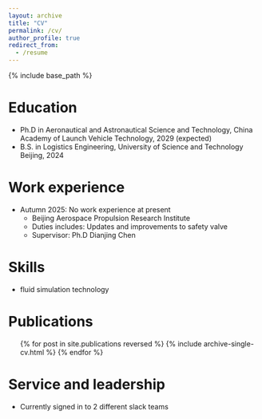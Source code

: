 ```yaml
---
layout: archive
title: "CV"
permalink: /cv/
author_profile: true
redirect_from:
  - /resume
---
```


{% include base_path %}

Education
======
* Ph.D in Aeronautical and Astronautical Science and Technology, China Academy of Launch Vehicle Technology, 2029 (expected)
* B.S. in Logistics Engineering, University of Science and Technology Beijing, 2024

Work experience
======
* Autumn 2025: No work experience at present
  * Beijing Aerospace Propulsion Research Institute 
  * Duties includes: Updates and improvements to safety valve
  * Supervisor: Ph.D Dianjing Chen
  
Skills
======
* fluid simulation technology

Publications
======
  <ul>{% for post in site.publications reversed %}
    {% include archive-single-cv.html %}
  {% endfor %}</ul>
  
Service and leadership
======
* Currently signed in to 2 different slack teams
